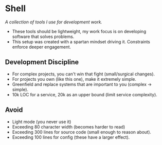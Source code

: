 # Shell

_A collection of tools I use for development work._

- These tools should be lightweight, my work focus is on
  developing software that solves problems.
- This setup was created with a spartan mindset driving it.
  Constraints enforce deeper engagement.

## Development Discipline

- For complex projects, you can't win that fight (small/surgical changes).
- For projects you own (like this one), make it extremely simple.
- Greenfield and replace systems that are important to you (complex -> simple).
- 10k LOC for a service, 20k as an upper bound (limit service complexity).

## Avoid

- Light mode (you never use it)
- Exceeding 80 character width (becomes harder to read)
- Exceeding 300 lines for source code (small enough to reason about).
- Exceeding 100 lines for config (these have a larger effect).
